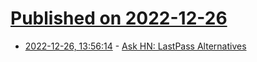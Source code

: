 # [Published on 2022-12-26](index.md)

* [2022-12-26, 13:56:14](https://news.ycombinator.com/item?id=34137643) - [Ask HN: LastPass Alternatives](https://news.ycombinator.com/item?id=34137643)
